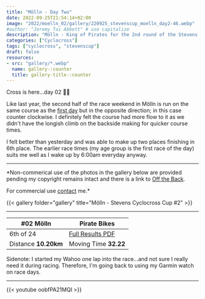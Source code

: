 ```yaml
---
title: "Mölln - Day Two"
date: 2022-09-25T21:54:14+02:00
image: "2022/moelln_02/gallery/220925_stevenscup_moelln_day2-46.webp"
#author: "Jeremy Tai Abbett" # use capitalize
description: "Mölln - King of Pirates for the 2nd round of the Stevens Cyclocross Cup 2022."
categories: ["Cyclocross"]
tags: ["cyclocross", "stevenscup"]
draft: false
resources: 
- src: "gallery/*.webp"
  name: gallery-:counter
  title: gallery-title-:counter
---
```

Cross is here...day 02 🏴‍☠️

Like last year, the second half of the race weekend in Mölln is run on the same course as the [first day](/2022/moelln_01/) but in the opposite direction; in this case counter clockwise. I definitely felt the course had more flow to it as we didn't have the longish climb on the backside making for quicker course times.

I felt better than yesterday and was able to make up two places finishing in 6th place. The earlier race times (my age group is the first race of the day) suits me well as I wake up by 6:00am everyday anyway.

---
*Non-commerical use of the photos in the gallery below are provided pending my copyright remains intact and there is a link to [Off the Back](https://www.offtheback.in).

For commercial use [contact](https://www.offtheback.in/contact) me.*

{{< gallery folder="gallery" title="Mölln - Stevens Cyclocross Cup #2" >}}

---
| #02 Mölln | Pirate Bikes |
| ----------- | ----------- |
| 6th of 24 | [Full Results PDF](20220925_02_moelln_te.pdf) |
| Distance **10.20km** | Moving Time **32.22** |

Sidenote: I started my Wahoo one lap into the race...and not sure I really need it during racing. Therefore, I'm going back to using my Garmin watch on race days.

---

{{< youtube oobfPA21MQI >}}